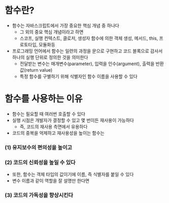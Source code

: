 # 함수란?
- 함수는 자바스크립트에서 가장 중요한 핵심 개념 중 하나다
  - 그 외의 중요 핵심 개념이라고 하면
  - 스코프, 실행 컨텍스트, 클로저, 생성자 함수에 의한 객체 생성, 메서드, this, 프로토타입, 모듈화등
- 프로그래밍 언어에서 함수는 일련의 과정을 문으로 구현하고 코드 블록으로 감사서 하나의 실행 단위로 정의한 것을 의미한다
  - 전달받는 변수는 매개변수(parameter), 입력을 인수(argument), 출력을 반환값(return value)
  - 특정 함수를 구별하기 위해 식별자인 함수 이름을 사용할 수 있다

# 함수를 사용하는 이유
- 함수는 필요할 때 여러번 호출할 수 있다
- 실행 시점은 개발자가 결정할 수 있고 몇 번이든 재사용이 가능하다
  - 즉, 코드의 재사용 측면에서 유용하다
- 코드의 중복을 억제하고 재사용성을 높이는 함수는 
### (1) 유지보수의 편의성을 높이고
### (2) 코드의 신뢰성을 높일 수 있다
- 또한, 함수는 객체 타입의 값이기에 이름, 즉 식별자를 붙일 수 있다
- 변수 이름과 같이 역할을 잘 설명만 한다면
### (3) 코드의 가독성을 향상시킨다
